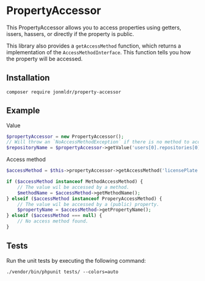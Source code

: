 # PropertyAccessor

This PropertyAccessor allows you to access properties using getters, issers, hassers, 
or directly if the property is public.

This library also provides a `getAccessMethod` function, which returns a implementation of the `AccessMethodInterface`.
This function tells you how the property will be accessed.

## Installation
````
composer require jonmldr/property-accessor
````

## Example
Value
````PHP
$propertyAccessor = new PropertyAccessor();
// Will throw an `NoAccessMethodException` if there is no method to access the property.
$repositoryName = $propertyAccessor->getValue('users[0].repositories[0].name', $userGroup);
````

Access method
````PHP
$accessMethod = $this->propertyAccessor->getAccessMethod('licensePlate', Car::class);

if ($accessMethod instanceof MethodAccessMethod) {
    // The value wil be accessed by a method.
    $methodName = $accessMethod->getMethodName();
} elseif ($accessMethod instanceof ProperyAccessMethod) {
    // The value wil be accessed by a (public) property.
    $propertyName = $accessMethod->getPropertyName();
} elseif ($accessMethod === null) {
    // No access method found.
}
````

## Tests
Run the unit tests by executing the following command:
````
./vendor/bin/phpunit tests/ --colors=auto
````
